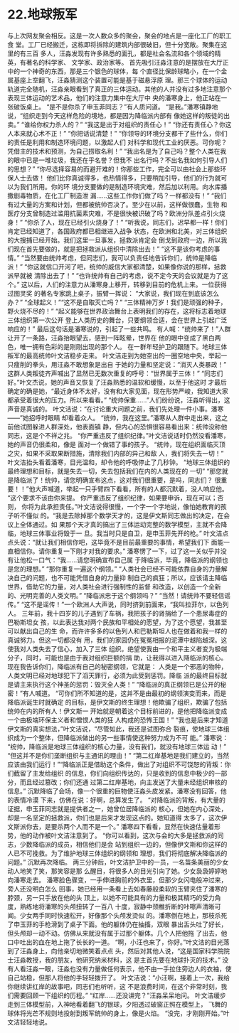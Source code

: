 # 22.地球叛军

 与上次网友聚会相反。这是一次人数众多的聚会，聚会的地点是一座化工厂的职工食 堂。工厂已经搬迁，这栋即将拆除的建筑内部很破旧，但十分宽敞。聚集在这里的有三百 多人，汪淼发现有许多熟悉的面孔，都是社会名流和各个领域的精英，有著名的科学家、 文学家、政治家等。 首先吸引汪淼注意的是摆放在大厅正中的一个神奇的东西，那是三个银色的球体，每 个直径比保龄球略小，在一个金属基座上空翻飞，汪淼猜测这个装置可能是基于磁悬浮原 理。那三个球体的运动轨道完全随机，汪淼亲眼看到了真正的三体运动。其他的人并没有过多地注意那个表现三体运动的艺术品，他们的注意力集中在大厅中 央的潘寒身上，他正站在一张破饭桌上。 “是不是你杀了申玉菲同志？”有人质问道。 “是我。”潘寒镇静地说，“组织走到今天这样危险的境地，都是因为降临派内部有 像她这样的叛徒的出卖。” “谁给你权力杀人的？” “我这是出于对组织的责任心！” “你还有责任心？你这人本来就心术不正！” “你把话说清楚！” “你领导的环境分支都干了些什么，你们的责任是利用和制造环境问题，以激起人们 对科学和现代工业的厌恶。可你呢？凭借主的技术和预测，为自己捞取名利！” “我出名是为了自己吗？整个人类在我的眼中已是一堆垃圾，我还在乎名誉？但我不 出名行吗？不出名我如何引导人们的思想？” “你尽选择容易的而避开难的！你那些工作，完全可以由社会上那些环保人士去做！ 他们比你真诚得多，也热情得多，只要稍加引导，他们的行为就可以为我们所用。你的环 境分支要做的是制造环境灾难，然后加以利用。向水库播撒剧毒物质，在化工厂制造泄 漏……这些工作你们做了吗？一样都没有！” “我们有过大量的方案和计划，但都被统帅否决了。至少在以前，这样做很蠢，生物 和医疗分支曾制造过滥用抗菌素灾难，不是很快被识破了吗？欧洲分队差点引火烧身！” “你杀了人，现在已经引火烧身了！” “听我说，同志们，迟早都一样！你们肯定已经知道了，各国政府都已相继进入战争 状态，在欧洲和北美，对三体组织的大搜捕已经开始。我们这里一旦事发，拯救派肯定会 倒戈到政府一边，所以我们现在首先要做的，就是把拯救派从组织中清除出去！” “这不是该你考虑的事情。” “当然要由统帅考虑，但同志们，我可以负责任地告诉你们，统帅是降临派！” “你这就信口开河了吧，统帅的威信大家都清楚，如果像你说的那样，拯救派早就被 清除出去了！” “也许统帅有自己的考虑，说不定今天的会议就是为了这个。” 这以后，人们的注意力从潘寒身上移开，转移到目前的危机上来。一位获得过图灵奖 的著名专家跳上桌子，振臂一挥说： “大家说，我们现在到底该怎么办？” “全球起义！”“这不是自取灭亡吗？” “三体精神万岁！我们是顽强的种子，野火烧不尽的！” “起义能够在世界政治舞台上表明我们的存在，这将标志着地球三体组织第一次公开 登上人类历史的舞台，只要纲领合适，会在世界上引起广泛响应的！” 最后这句话是潘寒说的，引起了一些共鸣。 有人喊：“统帅来了！”人群让开了一条路，汪淼抬眼望去，感到一阵眩晕，世界在 他的眼中变成了黑白两色，唯一拥有色彩的是刚刚出现的那个人。 在一群年轻护卫的跟随下。地球三体叛军的最高统帅叶文洁稳步走来。 叶文洁走到为她空出的一圈空地中央，举起一只瘦削的拳头，用汪淼不敢想象是出自 于她的力量和坚定说：“消灭人类暴政！” 这群人类叛徒齐声喊出了显然已无数次重复的呼号：“世界属于三体！” “同志们好。”叶文杰说，她的声音又恢复了汪淼熟悉的温软和缓慢，以至于他这时 才最后确定的确是她，“最近身体不太好，没有和大家见面，现在形势严峻，我知道大家 都承受着很大的压力。所以来看看。” “统帅保重……”人们纷纷说，汪淼听得出，这声音是真诚的。 叶文洁说：“在讨论重大问题之前，我们先处理一件小事。潘寒——”她招呼时眼睛 却看着众人。 “统帅，我在这里。”潘寒从人群中走出来，这之前他试图躲进人群深处，他表面镇 静，但内心的恐惧很容易看出来：统帅没称他同志，这是个不祥之兆。 “你严重违反了组织纪律。”叶文洁说话时仍然没看潘寒，她的声音仍很柔和，像是 面对一个做错了事的孩子。 “统帅，现在组织面临灭顶之灾，如果不采取果断措施，清除我们内部的异己和敌 人，我们将失去一切！” 叶文洁抬头看着潘寒，目光温和，却令他的呼吸停止了几秒钟。 “地球三体组织的最终理想和目标，就是失去一切，失去包括我们在内的人类现在的 一切” “那您就是降临派了！统帅，请您明确宣布这点，这对我们很重要，是吗，同志们？ 很重要！！”他大声喊道，举起一只手臂四下看看，所有的人都沉默着，没人响应他。 “这个要求不该由你来提。 你严重违反了组织纪律，如果要申诉，现在可以；否则， 你将为此承担责任。”叶文洁说得很慢，一个字一个字地说，像怕她教育的孩子听不懂似 的。“我是去除掉那个数学天才的，这是伊文斯同志做出的决定，在会议上全体通过。如 果那个天才真的搞出了三体运动完整的数学模型，主就不会降临，地球三体事业将毁于一 旦。我当时只是自卫，是申玉菲先开的枪。” 叶文洁点点头说：“就让我们相信你吧，这毕竟不是目前最重要的事情，希望我们下 面能一直相信你。请你重复一下刚才对我的要求。” 潘寒愣了一下，过了这一关似乎并没有让他松一口气：“我……请您明确宣布自己属 于降临派，毕竟，降临派的纲领也是您的理想。” “那你重复一遍这个纲领。” “人类社会已经不可能依靠自身的力量解决自己的问题，也不可能凭借自身的力量抑 制自己的疯狂；所以，应该请主降临世界，借助它的力量，对人类社会进行强制性的监督 和改造，以创造一个全新的、光明完善的人类文明。” “降临派忠于这个纲领吗？” “当然！请统帅不要轻信谣传。” “这不是谣传！”一个欧洲人大声说，同时挤到前面来，“我叫拉菲尔，以色列人。 三年前，我十四岁的儿子遇到了车祸，我把孩子的肾捐给了一个患尿毒症的巴勒斯坦女 孩，以此表达我对两个民族和平相处的愿望，为了这个愿望，我甚至可以献出自己的生 命，而许许多多的以色列人和巴勒斯坦人也在做着和我一样的真诚努力。但这一切都没有 用，我们的家园仍在冤冤相报的泥潭中越陷越深。这使我对人类失去了信心，加入了三体 组织。绝望使我由一个和平主义者变为极端分子，同时，可能也是由于我对组织巨额的捐 助，让我得以进入降临派的核心。现在我告诉你们，降临派有自己的秘密纲领，它就是： 人类是一个邪恶的物种，人类文明已经对地球犯下了滔天罪行，必须为此受到惩罚。降临 派的最终目标就是请主来执行这个神圣的惩罚：毁灭全人类！” “降临派的真正纲领已是公开的秘密！”有人喊道。 “可你们所不知道的是，这并不是由最初的纲领演变而来，而是降临派诞生时就确定 的目标，是伊文斯的终生理想！他欺骗了组织，欺骗了包括统帅在内的所有人！伊文斯一 开始就是朝着这个目标前进的，是他把降临派变成一个由极端环保主义者和憎恨人类的狂 人构成的恐怖王国！” “我也是后来才知道伊文斯的真实想法，”叶文洁说，“尽管如此，我还是试图弥合 裂痕，使地球三体组织成为一个整体，但降临派做出的另一些事情使这种努力成为不可 能。” 潘寒说： “统帅，降临派是地球三体组织的核心力量，没有我们，就没有地球三体运 动！” “但这并不是你们垄断组织与主通讯的理由！” “第二红岸基地是我们建立的，当然应该由我们运行！”“降临派正是借助这个条件，做出了对组织不可饶恕的背叛：你们截留了主发给组织 的信息，你们向组织传达的，只是收到的信息中极少的一部分，而且经过篡改；你们还通 过第二红岸基地，向主发送了大量未经组织审核的信息。” 沉默降临了会场，像一个很重的巨物使汪淼头皮发紧。潘寒没有回答，他的表情冷漠 下来，仿佛在说：好啊，总算发生了。 “对降临派的背叛，有大量的证据，申玉菲同志就是提供者之一，她曾位居降临派的 核心，但她在内心深处，却是一名坚定的拯救派，你们也是后来才发现这点的。她知道得 太多了，这次伊文斯派你去，是要杀两个人而不是一个。” 潘寒四下看看，显然在快速估量着形势，他的动作被叶文洁注意到了。 “你可以看到，这次与会的大多是拯救派的同志，少数降临派的成员，相信他们是会 站到组织一边的，但像伊文斯和你这样的人已不可挽救。为了维护地球三体组织的纲领和 理想，我们将彻底解决降临派的问题。” 沉默再次降临。 两三分钟后，叶文洁护卫中的一员，一名苗条美丽的少女动人地笑了笑，那笑容是那 么醒目，将很多人的目光引向了她。少女袅袅婷婷地向潘寒走去。 潘寒脸色骤变，一手伸进胸前的外衣里，但那少女闪电般冲过来，旁人还没明白怎么 回事，她已经用一条看上去如春藤般柔软的玉臂夹住了潘寒的脖颈，另一只手放在他的头 顶上，以她不可能具有的力量和极其精巧的受力角度，熟练地将潘寒的头颅扭转了一百八 十度，寂静中颈椎折断的咔嚓声清晰可闻。少女两手同时快速松开，好像那个头颅发烫似 的。潘寒倒在地上，那枝杀死了申玉菲的手枪滑到了桌子下面。他的躯体仍在抽搐，双眼 暴出舌头吐了好长，但头颅却一动不动。仿佛从来就没有属于过那个躯体。几个人把他拖 了出去，他口中吐出的血在地上拖了长长的一道。 “啊，小汪也来了，你好。”叶文洁的目光落到了汪淼身上，向他亲切地微笑着点点 头，然后对其他人说，“这是国家科学院院士汪淼教授，我的朋友，他研究纳米材料，这 是主首先要在地球扑灭的技术。” 没有人看汪淼一眼，汪淼也没有力量做任何表示，他不由一手拉住旁边人的衣袖，使 自己站稳，但那人将他的手轻轻拨开了。 叶文洁说：“小汪啊，接着上一次，我给你继续讲红岸的故事吧，同志们也听听，这 不是浪费时间，在这个非常时刻，我们需要回顾一下组织的历程。” “红岸……还没讲完？”汪淼呆呆地问。 叶文洁缓步走到三体模型前，入神地看着翻飞的银球，夕阳透过破窗正照在模型上， 飞舞的球体将光芒不规则地投射到叛军统帅的身上，像是火焰。 “没完，才刚刚开始。”叶文洁轻轻地说。

